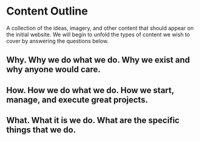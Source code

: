 # Content Outline

A collection of the ideas, imagery, and other content that should appear on the initial website. We will begin to unfold the types of content we wish to cover by answering the questions below.

## Why. Why we do what we do. Why we exist and why anyone would care.

## How. How we do what we do. How we start, manage, and execute great projects.

## What. What it is we do. What are the specific things that we do.